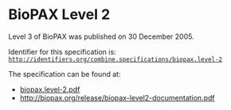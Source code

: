 # BioPAX Level 2
Level 3 of BioPAX was published on 30 December 2005.

Identifier for this specification is: [`http://identifiers.org/combine.specifications/biopax.level-2`](http://identifiers.org/combine.specifications/biopax.level-2)

The specification can be found at: 

* [biopax.level-2.pdf](./biopax.level-2.pdf)
* http://biopax.org/release/biopax-level2-documentation.pdf
